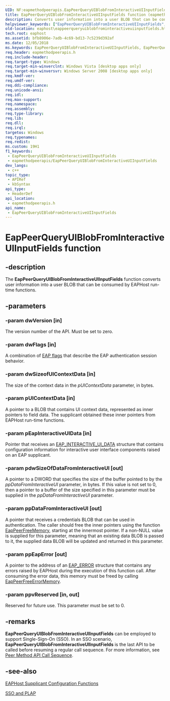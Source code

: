 ```yaml
---
UID: NF:eapmethodpeerapis.EapPeerQueryUIBlobFromInteractiveUIInputFields
title: EapPeerQueryUIBlobFromInteractiveUIInputFields function (eapmethodpeerapis.h)
description: Converts user information into a user BLOB that can be consumed by EAPHost run-time functions. (EapPeerQueryUIBlobFromInteractiveUIInputFields)
helpviewer_keywords: ["EapPeerQueryUIBlobFromInteractiveUIInputFields","EapPeerQueryUIBlobFromInteractiveUIInputFields function [EAPHost]","eaphost.eappeerqueryuiblobfrominteractiveuiinputfields","eapmethodpeerapis/EapPeerQueryUIBlobFromInteractiveUIInputFields"]
old-location: eaphost\eappeerqueryuiblobfrominteractiveuiinputfields.htm
tech.root: eaphost
ms.assetid: bfb8906e-7adb-4c69-bd13-7c5239d392af
ms.date: 12/05/2018
ms.keywords: EapPeerQueryUIBlobFromInteractiveUIInputFields, EapPeerQueryUIBlobFromInteractiveUIInputFields function [EAPHost], eaphost.eappeerqueryuiblobfrominteractiveuiinputfields, eapmethodpeerapis/EapPeerQueryUIBlobFromInteractiveUIInputFields
req.header: eapmethodpeerapis.h
req.include-header: 
req.target-type: Windows
req.target-min-winverclnt: Windows Vista [desktop apps only]
req.target-min-winversvr: Windows Server 2008 [desktop apps only]
req.kmdf-ver: 
req.umdf-ver: 
req.ddi-compliance: 
req.unicode-ansi: 
req.idl: 
req.max-support: 
req.namespace: 
req.assembly: 
req.type-library: 
req.lib: 
req.dll: 
req.irql: 
targetos: Windows
req.typenames: 
req.redist: 
ms.custom: 19H1
f1_keywords:
 - EapPeerQueryUIBlobFromInteractiveUIInputFields
 - eapmethodpeerapis/EapPeerQueryUIBlobFromInteractiveUIInputFields
dev_langs:
 - c++
topic_type:
 - APIRef
 - kbSyntax
api_type:
 - HeaderDef
api_location:
 - eapmethodpeerapis.h
api_name:
 - EapPeerQueryUIBlobFromInteractiveUIInputFields
---
```


# EapPeerQueryUIBlobFromInteractiveUIInputFields function


## -description

The <b>EapPeerQueryUIBlobFromInteractiveUIInputFields</b> function converts user information into a user BLOB that can be consumed by EAPHost run-time functions.

## -parameters

### -param dwVersion [in]

The version number of the API. Must be set to zero.

### -param dwFlags [in]

A combination of [EAP flags](/windows/win32/eaphost/eap-method-flags) that describe the  EAP authentication session behavior.

### -param dwSizeofUIContextData [in]

The size of the context data in the <i>pUIContextData</i> parameter, in bytes.

### -param pUIContextData [in]

A pointer to a BLOB that contains UI context data, represented as inner pointers to field data. The supplicant obtained these inner pointers from EAPHost run-time functions.

### -param pEapInteractiveUIData [in]

Pointer that receives an <a href="/windows/desktop/api/eaptypes/ns-eaptypes-eap_interactive_ui_data">EAP_INTERACTIVE_UI_DATA</a> structure that contains configuration information for interactive user interface components raised on an EAP supplicant.

### -param pdwSizeOfDataFromInteractiveUI [out]

A pointer to a DWORD that specifies the size of the buffer pointed to by the <i>ppDataFromInteractiveUI</i> parameter, in bytes. If this value is not set to 0, then a pointer to a buffer of the size specified in this parameter must be supplied in the  <i>ppDataFromInteractiveUI</i> parameter.

### -param ppDataFromInteractiveUI [out]

  A pointer that receives a credentials BLOB that can be used in authentication.
                The caller should free the inner pointers
                using the function <a href="/previous-versions/windows/desktop/api/eapmethodpeerapis/nf-eapmethodpeerapis-eappeerfreememory">EapPeerFreeMemory</a>, starting at the innermost pointer. If a non-NULL value is supplied for this parameter, meaning that an existing data BLOB is passed to it, the supplied data BLOB will be updated and returned in this parameter.

### -param ppEapError [out]

A pointer to the address of an <a href="/windows/desktop/api/eaptypes/ns-eaptypes-eap_error">EAP_ERROR</a> structure that contains any errors raised by EAPHost during  the execution of this function call. After consuming the error data, this memory must be freed by calling <a href="/previous-versions/windows/desktop/api/eapmethodpeerapis/nf-eapmethodpeerapis-eappeerfreeerrormemory">EapPeerFreeErrorMemory</a>.

### -param ppvReserved [in, out]

Reserved for future use. This parameter must be set to 0.

## -remarks

<b>EapPeerQueryUIBlobFromInteractiveUIInputFields</b> can be employed to support Single-Sign-On (SSO). In an SSO scenario, <b>EapPeerQueryUIBlobFromInteractiveUIInputFields</b> is the last API to be called before resuming a regular call sequence. For more information, see [Peer Method API Call Sequence](/windows/win32/eaphost/peer-method-api-call-sequence).

## -see-also

[EAPHost Supplicant Configuration Functions](/windows/win32/eaphost/eap-host-supplicant-configuration-functions)



[SSO and PLAP](/windows/win32/eaphost/understanding-sso-and-plap)

